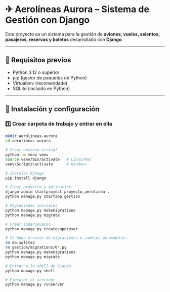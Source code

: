 # ✈ Aerolíneas Aurora – Sistema de Gestión con Django

Este proyecto es un sistema para la gestión de **aviones, vuelos, asientos, pasajeros, reservas y boletos** desarrollado con **Django**.

---

## 📌 Requisitos previos

- Python 3.12 o superior
- pip (gestor de paquetes de Python)
- Virtualenv (recomendado)
- SQLite (incluido en Python)

---

## 🚀 Instalación y configuración

### 1️⃣ Crear carpeta de trabajo y entrar en ella
```bash
mkdir aerolineas-aurora
cd aerolineas-aurora

# Crear entorno virtual
python -m venv venv
source venv/bin/activate   # Linux/Mac
venv\Scripts\activate      # Windows

# Instalar Django
pip install django

# Crear proyecto y aplicación
django-admin startproject proyecto_aerolinea .
python manage.py startapp gestion

# Migraciones iniciales
python manage.py makemigrations
python manage.py migrate

# Crear superusuario
python manage.py createsuperuser

# Si hubo errores de migraciones o cambios en modelos:
rm db.sqlite3
rm gestion/migrations/0*.py
python manage.py makemigrations
python manage.py migrate

# Entrar a la shell de Django
python manage.py shell

# Ejecutar el servidor
python manage.py runserver
